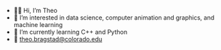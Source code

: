 - 🏄‍♂️ Hi, I’m Theo
- 👀 I’m interested in data science, computer animation and graphics, and machine learning 
- 🌱 I’m currently learning C++ and Python
- 📧 theo.bragstad@colorado.edu

<!---
Theobragstad/Theobragstad is a ✨ special ✨ repository because its `README.md` (this file) appears on your GitHub profile.
You can click the Preview link to take a look at your changes.
--->

